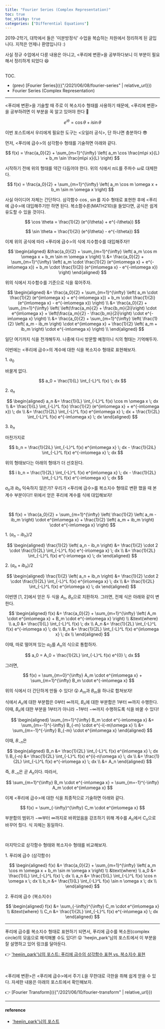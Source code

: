 ```yaml
---
title: "Fourier Series (Complex Representation)"
toc: true
toc_sticky: true
categories: ["Differential Equations"]
---
```



2019-2학기, 대학에서 들은 '미분방정식' 수업을 복습하는 차원에서 정리하게 된 글입니다. 지적은 언제나 환영입니다 :)

사실 정규 수업에서 다룬 내용은 아니고, \<푸리에 변환\>을 공부하다보니 이 부분이 필요해서 정리하게 되었다 😆

<br><span class="statement-title">TOC.</span><br>

- (prev) [Fourier Series]({{"/2021/06/08/fourier-series" | relative_url}})
- Fourier Series (Complex Representation)

<hr/>

\<푸리에 변환\>을 기술할 때 주로 이 복소지수 형태를 사용하기 때문에, \<푸리에 변환\>을 공부하려면 이 부분을 꼭 알고 있어야 한다 🤯

<div class="statement">

$$
e^{i\theta} = \cos \theta + i \sin \theta
$$

</div>

이번 포스트에서 우리에게 필요한 도구는 \<오일러 공식\>, 단 하나면 충분하다 😎

먼저, \<푸리에 급수\>의 삼각함수 형태를 기술하면 아래와 같다.

$$
f(x) = \frac{a_0}{2} + \sum_{m=1}^{\infty} \left( a_m \cos \frac{m\pi x}{L} + b_m \sin \frac{m\pi x}{L} \right)
$$

시작하기 전에 위의 형태를 약간 다듬어야 한다. 위의 식에서 $\pi / L$를 주파수 $\omega$로 대체한다.

$$
f(x) = \frac{a_0}{2} + \sum_{m=1}^{\infty} \left( a_m \cos m \omega x + b_m \sin m \omega x \right)
$$

사실 아이디어 자체는 간단하다. 삼각함수 $\cos$, $\sin$를 지수 형태로 표현한 후에 \<푸리에 급수\>에 대입해주기만 하면 된다. 복소함수론(MATH210)을 들었다면, 공식은 쉽게 유도할 수 있을 것이다.

<div class="notice" markdown="1">

$$
\cos \theta = \frac{1}{2} (e^{i\theta} + e^{-i\theta})
$$

$$
\sin \theta = \frac{1}{2i} (e^{i\theta} - e^{-i\theta})
$$

</div>

이제 위의 공식에 따라 \<푸리에 급수\>의 식에 지수함수를 대입해주자!!


<div class="math-statement" markdown="1">

$$
\begin{aligned}
&\frac{a_0}{2} + \sum_{m=1}^{\infty} \left( a_m \cos m \omega x + b_m \sin m \omega x \right) \\
&= \frac{a_0}{2} + \sum_{m=1}^{\infty} \left( a_m \cdot \frac{1}{2} (e^{im\omega x} + e^{-im\omega x}) + b_m \cdot \frac{1}{2i} (e^{im\omega x} - e^{-im\omega x}) \right)
\end{aligned}
$$

위의 식에서 지수함수를 기준으로 식을 묶어주자.

$$
\begin{aligned}
&= \frac{a_0}{2} + \sum_{m=1}^{\infty} \left( a_m \cdot \frac{1}{2} (e^{im\omega x} + e^{-im\omega x}) + b_m \cdot \frac{1}{2i} (e^{im\omega x} - e^{-im\omega x}) \right) \\
&= \frac{a_0}{2} + \sum_{m=1}^{\infty} \left( \left(\frac{a_m}{2} + \frac{b_m}{2i}\right) \cdot e^{im\omega x} + \left(\frac{a_m}{2} - \frac{b_m}{2i}\right) \cdot e^{-im\omega x} \right) \\
&= \frac{a_0}{2} + \sum_{m=1}^{\infty} \left( \frac{1}{2} \left( a_m - ib_m \right) \cdot e^{im\omega x} + \frac{1}{2} \left( a_m + ib_m \right) \cdot e^{-im\omega x} \right) \\
\end{aligned}
$$

일단 여기까지 식을 전개해두자. 나중에 다시 방문할 예정이니 식의 형태는 기억해두자.

</div>

<div class="math-statement" markdown="1">

이번에는 \<푸리에 급수\>의 계수에 대한 식을 복소지수 형태로 표현해보자.

1\. $a_0$

바꿀게 없다.

$$
a_0 = \frac{1}{L} \int_{-L}^L f(x) \; dx
$$

2\. $a_n$

$$
\begin{aligned}
a_n
&= \frac{1}{L} \int_{-L}^L f(x) \cos m \omega x \; dx \\
&= \frac{1}{L} \int_{-L}^L f(x) \frac{1}{2} (e^{im\omega x} + e^{-im\omega x}) \; dx \\
&= \frac{1}{2L} \int_{-L}^L f(x) e^{im\omega x} \; dx + \frac{1}{2L} \int_{-L}^L f(x) e^{-im\omega x} \; dx
\end{aligned}
$$

3\. $b_n$

마찬가지로

$$
b_n = \frac{1}{2iL} \int_{-L}^L f(x) e^{im\omega x} \; dx - \frac{1}{2iL} \int_{-L}^L f(x) e^{-im\omega x} \; dx
$$

위의 형태보다는 아래의 형태가 더 선호된다.

$$
i b_n = \frac{1}{2L} \int_{-L}^L f(x) e^{im\omega x} \; dx - \frac{1}{2L} \int_{-L}^L f(x) e^{-im\omega x} \; dx
$$

</div>

$a_n$과 $ib_n$ 익숙하지 않은가? 우리가 \<푸리에 급수\>를 복소지수 형태로 변환 했을 때 본 계수 부분이다!! 위에서 얻은 푸리에 계수를 식에 대입해보자!

<br/>

<div class="math-statement" markdown="1">

$$
f(x) = \frac{a_0}{2} + \sum_{m=1}^{\infty} \left( \frac{1}{2} \left( a_m - ib_m \right) \cdot e^{im\omega x} + \frac{1}{2} \left( a_m + ib_m \right) \cdot e^{-im\omega x} \right)
$$

1\. $(a_n - ib_n) / 2$

$$
\begin{aligned}
\frac{1}{2} \left( a_n - ib_n \right)
&= \frac{1}{2} \cdot 2 \cdot \frac{1}{2L} \int_{-L}^L f(x) e^{-in\omega x} \; dx \\
&= \frac{1}{2L} \int_{-L}^L f(x) e^{-in\omega x} \; dx
\end{aligned}
$$

2\. $(a_n + ib_n) / 2$

$$
\begin{aligned}
\frac{1}{2} \left( a_n + ib_n \right)
&= \frac{1}{2} \cdot 2 \cdot \frac{1}{2L} \int_{-L}^L f(x) e^{in\omega x} \; dx \\
&= \frac{1}{2L} \int_{-L}^L f(x) e^{in\omega x} \; dx
\end{aligned}
$$

</div>

<div class="math-statement" markdown="1">

이번엔 [1, 2]에서 얻은 두 식을 $A_n$, $B_n$으로 치환하자. 그러면, 전체 식은 아래와 같이 변한다.

$$
\begin{aligned}
f(x) &= \frac{a_0}{2} + \sum_{m=1}^{\infty} \left( A_m \cdot e^{im\omega x} + B_m \cdot e^{-im\omega x} \right) \\
&\text{where} \\
a_0 &= \frac{1}{L} \int_{-L}^L f(x) \; dx \\
A_n &= \frac{1}{2L} \int_{-L}^L f(x) e^{-in\omega x} \; dx \\
B_n &= \frac{1}{2L} \int_{-L}^L f(x) e^{in\omega x} \; dx \\
\end{aligned}
$$

이때, 따로 떨어져 있는 $a_0$를 $A_n$의 식으로 통합하자.

$$
a_0 = A_0 = \frac{1}{2L} \int_{-L}^L f(x) e^{0} \; dx
$$

그러면,

$$
f(x) = \sum_{m=0}^{\infty} A_m \cdot e^{im\omega x} + \sum_{m=1}^{\infty} B_m \cdot e^{-im\omega x}
$$

</div>

<div class="math-statement" markdown="1">

위의 식에서 더 간단하게 만들 수 있다! 😲 $A_m$과 $B_m$을 하나로 합쳐보자!

식에서 $A_n$에 대한 부분합은 $0$부터 $\infty$까지, $B_n$에 대한 부분합은 $1$부터 $\infty$까지 수행한다. 이때, $B_n$에 대한 부분을 $1$부터가 아니라 $-1$부터 $-\infty$까지 수행하도록 식을 바꿀 수 있다!

$$
\begin{aligned}
\sum_{m=1}^{\infty} B_m \cdot e^{-im\omega x}
&= \sum_{m=-1}^{-\infty} B_{-m} \cdot e^{-i(-m)\omega x} \\
&= \sum_{m=-1}^{-\infty} B_{-m} \cdot e^{im\omega x}
\end{aligned}
$$

이때, $B_{-n}$은

$$
\begin{aligned}
B_n
&= \frac{1}{2L} \int_{-L}^L f(x) e^{in\omega x} \; dx \\
B_{-n}
&= \frac{1}{2L} \int_{-L}^L f(x) e^{i(-n)\omega x} \; dx \\
&= \frac{1}{2L} \int_{-L}^L f(x) e^{-in\omega x} \; dx \\
&= A_n
\end{aligned}
$$

즉, $B_{-n}$은 곧 $A_n$이다. 따라서,

$$
\sum_{m=1}^{\infty} B_m \cdot e^{-im\omega x} = \sum_{m=-1}^{-\infty} A_m \cdot e^{im\omega x}
$$

</div>

이제 \<푸리에 급수\>에 대한 식을 최종적으로 기술하면 아래와 같다.

$$
f(x) = \sum_{-\infty}^{\infty} C_m \cdot e^{im\omega x}
$$

부분합의 범위가 $-\infty$부터 $\infty$까지로 바뀌었음을 강조하기 위해 계수를 $A_n$에서 $C_n$으로 바꾸어 줬다. 식 자체는 동일하다.

<br/>

마지막으로 삼각함수 형태와 복소지수 형태를 비교해보자.

1\. 푸리에 급수 (삼각함수)

$$
\begin{aligned}
f(x) &= \frac{a_0}{2} + \sum_{m=1}^{\infty} \left( a_m \cos m \omega x + b_m \sin m \omega x \right) \\
&\text{where} \\
a_0 &= \frac{1}{L} \int_{-L}^L f(x) \; dx \\
a_n &= \frac{1}{L} \int_{-L}^L f(x) \cos n \omega x \; dx \\
b_n &= \frac{1}{L} \int_{-L}^L f(x) \sin n \omega x \; dx \\
\end{aligned}
$$

2\. 푸리에 급수 (복소지수)

$$
\begin{aligned}
f(x) &= \sum_{-\infty}^{\infty} C_m \cdot e^{im\omega x} \\
&\text{where} \\
C_n &= \frac{1}{2L} \int_{-L}^L f(x) e^{-in\omega x} \; dx
\end{aligned}
$$

<hr/>

푸리에 급수를 복소지수 형태로 표현하기 되면서, 푸리에 급수를 복소원(complex circle)의 모음으로 해석해볼 수도 있다!! 😲 'heejin_park'님의 포스트에서 이 부분을 잘 설명하고 있어 링크를 달아둔다.

👉 ['heejin_park'님의 포스트: 푸리에 급수의 삼각함수 표현 vs. 복소지수 표현](https://infograph.tistory.com/270?category=925501)

<br/>

\<푸리에 변환\>은 \<푸리에 급수\>에서 주기 $L$을 무한대로 극한을 취해 쉽게 얻을 수 있다. 자세한 내용은 아래의 포스트에서 확인해보자.

👉 [Fourier Transform]({{"/2021/06/10/fourier-transform" | relative_url}})

<hr/>

#### reference

- ['heejin_park'님의 포스트](https://infograph.tistory.com/247?category=925501)